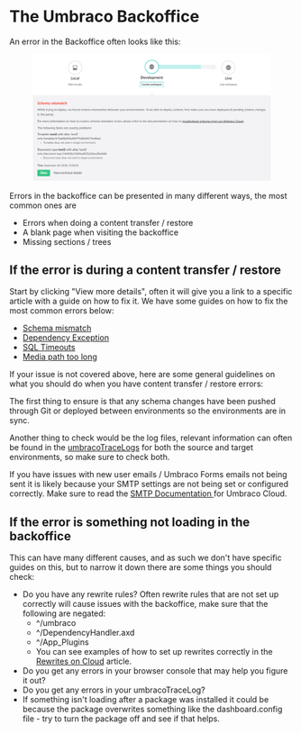 # The Umbraco Backoffice

An error in the Backoffice often looks like this:

<figure><img src="../.gitbook/assets/backoffice-error.png" alt=""><figcaption></figcaption></figure>

Errors in the backoffice can be presented in many different ways, the most common ones are

* Errors when doing a content transfer / restore
* A blank page when visiting the backoffice
* Missing sections / trees

## If the error is during a content transfer / restore

Start by clicking "View more details", often it will give you a link to a specific article with a guide on how to fix it. We have some guides on how to fix the most common errors below:

* [Schema mismatch](deployments/schema-mismatches.md)
* [Dependency Exception](deployments/dependency-exceptions.md)
* [SQL Timeouts](https://docs.umbraco.com/umbraco-deploy/deploy-settings#timeout-settings)
* [Media path too long](deployments/path-too-long-exception.md)

If your issue is not covered above, here are some general guidelines on what you should do when you have content transfer / restore errors:

The first thing to ensure is that any schema changes have been pushed through Git or deployed between environments so the environments are in sync.

Another thing to check would be the log files, relevant information can often be found in the [umbracoTraceLogs](log-files.md#umbraco-logs) for both the source and target environments, so make sure to check both.

If you have issues with new user emails / Umbraco Forms emails not being sent it is likely because your SMTP settings are not being set or configured correctly. Make sure to read the [SMTP Documentation ](../set-up/smtp-settings.md)for Umbraco Cloud.

## If the error is something not loading in the backoffice

This can have many different causes, and as such we don't have specific guides on this, but to narrow it down there are some things you should check:

* Do you have any rewrite rules? Often rewrite rules that are not set up correctly will cause issues with the backoffice, make sure that the following are negated:
  * ^/umbraco
  * ^/DependencyHandler.axd
  * ^/App\_Plugins
  * You can see examples of how to set up rewrites correctly in the [Rewrites on Cloud](../set-up/project-settings/manage-hostnames/rewrites-on-cloud.md) article.
* Do you get any errors in your browser console that may help you figure it out?
* Do you get any errors in your umbracoTraceLog?
* If something isn't loading after a package was installed it could be because the package overwrites something like the dashboard.config file - try to turn the package off and see if that helps.

